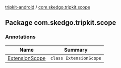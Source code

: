 [tripkit-android](../index.md) / [com.skedgo.tripkit.scope](./index.md)

## Package com.skedgo.tripkit.scope

### Annotations

| Name | Summary |
|---|---|
| [ExtensionScope](-extension-scope/index.md) | `class ExtensionScope` |
